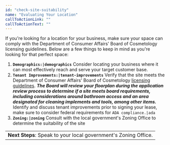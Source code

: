```yaml
---
id: "check-site-suitability"
name: "Evaluating Your Location"
callToActionLink: ""
callToActionText: ""
---
```


If you're looking for a location for your business, make sure your space can comply with the Department of Consumer Affairs' Board of Cosmetology licensing guidelines. Below are a few things to keep in mind as you're looking for that perfect space:

1. **`Demographics:|demographics`** Consider locating your business where it can most effectively reach and serve your target customer base.
3. **`Tenant Improvements:|tenant-improvements`** Verify that the site meets the Department of Consumer Affairs' Board of Cosmetology [licensing guidelines](https://www.njconsumeraffairs.gov/regulations/Chapter-28-Board-of-Cosmetology-and-Hairstyling.pdf). _**The Board will review your floorplan during the application review process to determine if a site meets board requirements, including considerations around bathroom access and an area designated for cleaning implements and tools, among other items.**_ Identify and discuss tenant improvements prior to signing your lease, make sure to consider federal requirements for `ADA compliance.|ada`
4. **`Zoning:|zoning`** Consult with the local government's Zoning Office to determine the suitability of the site

||
|---|
| **Next Steps**: Speak to your local government's Zoning Office.|
